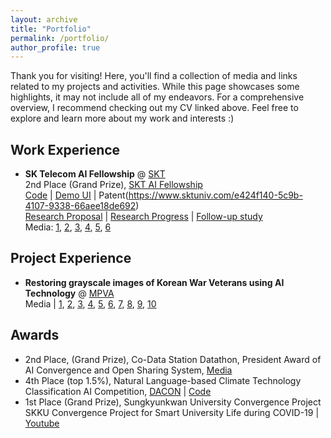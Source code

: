 ```yaml
---
layout: archive
title: "Portfolio"
permalink: /portfolio/
author_profile: true
---
```


Thank you for visiting! Here, you'll find a collection of media and links related to my projects and activities. While this page showcases some highlights, it may not include all of my endeavors. For a comprehensive overview, I recommend checking out my CV linked above. Feel free to explore and learn more about my work and interests :)

## Work Experience
- **SK Telecom AI Fellowship** @ [SKT](https://www.sktelecom.com/index_en.html)
<br/>2nd Place (Grand Prize), [SKT AI Fellowship](https://www.sktuniv.com/74fb66b5-c7a7-4da2-82b8-3d0519e18e6d)
<br/>[Code](https://github.com/lee-gwang/Image_Colorization_For_Historical_Image) | [Demo UI](https://github.com/SaebyeolShin/Colorization_UI) | Patent(https://www.sktuniv.com/e424f140-5c9b-4107-9338-66aee18de692)
<br/>[Research Proposal](https://devocean.sk.com/blog/techBoardDetail.do?ID=164064&boardType=writer) | [Research Progress](https://devocean.sk.com/blog/techBoardDetail.do?ID=164235&boardType=writer) | [Follow-up study](https://devocean.sk.com/blog/techBoardDetail.do?page=&query=&ID=164521&boardType=writer&searchData=icanlgh0016&subIndex=&idList=&pnwriterID=icanlgh0016)
<br/> Media: [1](https://www.sktuniv.com/c903fbb0-93c6-4d6c-8d96-026af7bca22b), [2](https://www.aitimes.kr/news/articleView.html?idxno=26552), [3](https://biz.chosun.com/it-science/ict/2022/11/18/25ZF4WKSK5HUPNYBRQHM6UKZNU/), [4](http://www.sbr.ai/news/articleView.html?idxno=4084), [5](http://journal.kobeta.com/skt-ai-%ED%8E%A0%EB%A1%9C%EC%9A%B0%EC%8B%ADskt-ai-fellowship-4%EA%B8%B0-%EC%84%B1%EA%B3%B5%EC%A0%81-%EB%A7%88%EB%AC%B4%EB%A6%AC/), [6](https://news.nate.com/view/20221118n05651)

## Project Experience
- **Restoring grayscale images of Korean War Veterans using AI Technology** @ [MPVA](https://www.mpva.go.kr/english/index.do)
<br/> Media | [1](https://www.mpva.go.kr/mpva/selectBbsNttView.do?key=93&bbsNo=25&nttNo=246933), [2](https://news.nate.com/view/20230214n28318?mid=n0100), [3](https://m.dhnews.co.kr/news/view/1065597831777610), [4](https://news.unn.net/news/articleView.html?idxno=541999), [5](http://www.cfnews.kr/coding/news.aspx/1/1/70967), [6](https://www.onews.tv/news/articleView.html?idxno=154377), [7](https://www.joongang.co.kr/article/25140582#home), [8](http://paxnews.co.kr/news/view.php?idx=32984), [9](https://www.aitimes.kr/news/articleView.html?idxno=27349), [10](https://www.chosun.com/politics/diplomacy-defense/2023/02/13/YVBJ74P4JVALJAY3KGIIQF5ROY/)

## Awards
- 2nd Place, (Grand Prize), Co-Data Station Datathon, President Award of AI Convergence and Open Sharing System, [Media](https://www.skku.edu/skku/campus/skk_comm/popup_news_en.do?mode=view&articleNo=107465)
- 4th Place (top 1.5%), Natural Language-based Climate Technology Classification AI Competition, [DACON](https://dacon.io/en/competitions/official/235744/overview/description) | [Code](https://github.com/SaebyeolShin/Climate_technology_classification)
- 1st Place (Grand Prize), Sungkyunkwan University Convergence Project
<br/>SKKU Convergence Project for Smart University Life during COVID-19 | [Youtube](https://www.youtube.com/@group-pl5gf)

